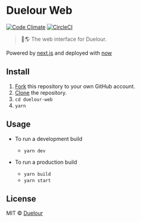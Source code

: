 # Duelour Web

[![Code Climate](https://codeclimate.com/github/duelour/duelour-web.png)](https://codeclimate.com/github/duelour/duelour-web)
[![CircleCI](https://circleci.com/gh/duelour/duelour-web/tree/master.svg?style=shield)](https://circleci.com/gh/duelour/duelour-web/tree/master)

> 👊🌎 The web interface for Duelour.

Powered by [next.js](https://github.com/zeit/next.js) and deployed with [now](https://zeit.co/now)

## Install

1. [Fork](https://help.github.com/articles/fork-a-repo/) this repository to your own GitHub account.
2. [Clone](https://help.github.com/articles/cloning-a-repository/) the repository.
3. `cd duelour-web`
4. `yarn`

## Usage

- To run a development build
  - `yarn dev`

- To run a production build
  - `yarn build`
  - `yarn start`

## License

MIT © [Duelour](https://duelour.io)
